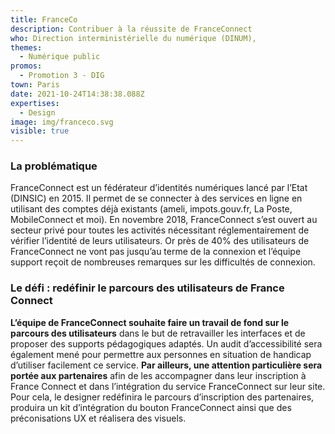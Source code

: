 ```yaml
---
title: FranceCo
description: Contribuer à la réussite de FranceConnect
who: Direction interministérielle du numérique (DINUM),
themes:
  - Numérique public
promos:
  - Promotion 3 - DIG
town: Paris
date: 2021-10-24T14:38:38.088Z
expertises:
  - Design
image: img/franceco.svg
visible: true
---
```

### La problématique

FranceConnect est un fédérateur d’identités numériques lancé par l’Etat (DINSIC) en 2015. Il permet de se connecter à des services en ligne en utilisant des comptes déjà existants (ameli, impots.gouv.fr, La Poste, MobileConnect et moi). En novembre 2018, FranceConnect s’est ouvert au secteur privé pour toutes les activités nécessitant réglementairement de vérifier l’identité de leurs utilisateurs. Or près de 40% des utilisateurs de FranceConnect ne vont pas jusqu’au terme de la connexion et l’équipe support reçoit de nombreuses remarques sur les difficultés de connexion.

### Le défi : redéfinir le parcours des utilisateurs de France Connect

**L’équipe de FranceConnect souhaite faire un travail de fond sur le parcours des utilisateurs** dans le but de retravailler les interfaces et de proposer des supports pédagogiques adaptés. Un audit d’accessibilité sera également mené pour permettre aux personnes en situation de handicap d’utiliser facilement ce service. **Par ailleurs, une attention particulière sera portée aux partenaires** afin de les accompagner dans leur inscription à France Connect et dans l’intégration du service FranceConnect sur leur site. Pour cela, le designer redéfinira le parcours d’inscription des partenaires, produira un kit d’intégration du bouton FranceConnect ainsi que des préconisations UX et réalisera des visuels.
